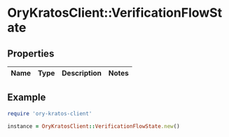 # OryKratosClient::VerificationFlowState

## Properties

| Name | Type | Description | Notes |
| ---- | ---- | ----------- | ----- |

## Example

```ruby
require 'ory-kratos-client'

instance = OryKratosClient::VerificationFlowState.new()
```

